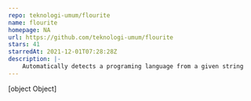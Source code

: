 ```yaml
---
repo: teknologi-umum/flourite
name: flourite
homepage: NA
url: https://github.com/teknologi-umum/flourite
stars: 41
starredAt: 2021-12-01T07:28:28Z
description: |-
    Automatically detects a programing language from a given string
---
```


[object Object]
